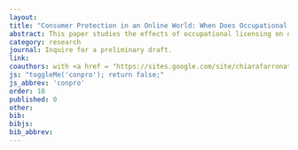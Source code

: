 ```yaml
---
layout: 
title: "Consumer Protection in an Online World: When Does Occupational Licensing Matter?"
abstract: This paper studies the effects of occupational licensing on outcomes in a large on-line platform for home services, where professional service providers bid on consumers projects. We exploit exogenous variation in the time at which licenses are displayed on the platform to identify the causal effects of licensing information and reviews on consumer choices. We find that platform verified licensing status is not valued by consumers but digital reputation is. Next, we use zip-code by job category variation in licensing stringency to measure the effects of licensing on aggregate market outcomes. Our results show that more stringent licensing leads to less competition and higher prices, but does not improve customer satisfaction.
category: research
journal: Inquire for a preliminary draft.
link: 
coauthors: with <a href = "https://sites.google.com/site/chiarafarronato/"> Chiara Farronato</a>, <a href="https://web.stanford.edu/~bjlarsen/"> Brad Larsen</a> and <a href="http://ebusiness.mit.edu/erik/">Erik Brynjolfsson</a>
js: "toggleMe('conpro'); return false;"
js_abbrev: 'conpro'
order: 10
published: 0
other: 
bib: 
bibjs: 
bib_abbrev:
---
```



